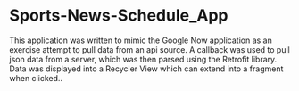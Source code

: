# Sports-News-Schedule_App

This application was written to mimic the Google Now application as an exercise attempt to pull data from an api source.
A callback was used to pull json data from a server, which was then parsed using the Retrofit library. Data was displayed 
into a Recycler View which can extend into a fragment when clicked..
